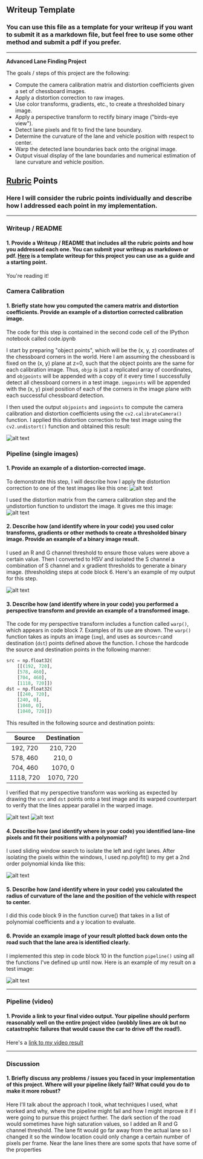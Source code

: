 ## Writeup Template

### You can use this file as a template for your writeup if you want to submit it as a markdown file, but feel free to use some other method and submit a pdf if you prefer.

---

**Advanced Lane Finding Project**

The goals / steps of this project are the following:

* Compute the camera calibration matrix and distortion coefficients given a set of chessboard images.
* Apply a distortion correction to raw images.
* Use color transforms, gradients, etc., to create a thresholded binary image.
* Apply a perspective transform to rectify binary image ("birds-eye view").
* Detect lane pixels and fit to find the lane boundary.
* Determine the curvature of the lane and vehicle position with respect to center.
* Warp the detected lane boundaries back onto the original image.
* Output visual display of the lane boundaries and numerical estimation of lane curvature and vehicle position.

[//]: # (Image References)

[image1]: ./examples/undistort_output.png "Undistorted"
[image2]: ./examples/test1.jpg "Distorted Road"
[image7]: ./examples/undistorted_straight.jpg "Undistorted Road"
[image3]: ./examples/thresholded.jpg "Binary Example"
[image4]: ./examples/lines_drawn.png "Lines Example"
[image8]: ./examples/warped.jpg "Warp Example"
[image5]: ./examples/poly.png "Fit Visual"
[image6]: ./examples/output.jpg "Output"
[video1]: ./edited.mp4 "Video"

## [Rubric](https://review.udacity.com/#!/rubrics/571/view) Points

### Here I will consider the rubric points individually and describe how I addressed each point in my implementation.  

---

### Writeup / README

#### 1. Provide a Writeup / README that includes all the rubric points and how you addressed each one.  You can submit your writeup as markdown or pdf.  [Here](https://github.com/udacity/CarND-Advanced-Lane-Lines/blob/master/writeup_template.md) is a template writeup for this project you can use as a guide and a starting point.  

You're reading it!

### Camera Calibration

#### 1. Briefly state how you computed the camera matrix and distortion coefficients. Provide an example of a distortion corrected calibration image.

The code for this step is contained in the second code cell of the IPython notebook called code.ipynb  

I start by preparing "object points", which will be the (x, y, z) coordinates of the chessboard corners in the world. Here I am assuming the chessboard is fixed on the (x, y) plane at z=0, such that the object points are the same for each calibration image.  Thus, `objp` is just a replicated array of coordinates, and `objpoints` will be appended with a copy of it every time I successfully detect all chessboard corners in a test image.  `imgpoints` will be appended with the (x, y) pixel position of each of the corners in the image plane with each successful chessboard detection.  

I then used the output `objpoints` and `imgpoints` to compute the camera calibration and distortion coefficients using the `cv2.calibrateCamera()` function.  I applied this distortion correction to the test image using the `cv2.undistort()` function and obtained this result: 

![alt text][image1]

### Pipeline (single images)

#### 1. Provide an example of a distortion-corrected image.

To demonstrate this step, I will describe how I apply the distortion correction to one of the test images like this one:
![alt text][image2]

I used the distortion matrix from the camera calibration step and the undistortion function to undistort the image. It gives me this image:
![alt text][image7]

#### 2. Describe how (and identify where in your code) you used color transforms, gradients or other methods to create a thresholded binary image.  Provide an example of a binary image result.

I used an R and G channel threshold to ensure those values were above a certain value. Then I converted to HSV and isolated the S channel a combination of S channel and x gradient thresholds to generate a binary image. (thresholding steps at code block 6. Here's an example of my output for this step.

![alt text][image3]

#### 3. Describe how (and identify where in your code) you performed a perspective transform and provide an example of a transformed image.

The code for my perspective transform includes a function called `warp()`, which appears in code block 7. Examples of its use are shown.  The `warp()` function takes as inputs an image (`img`), and uses as source`src`and destination (`dst`) points defined above the function.  I chose the hardcode the source and destination points in the following manner:

```python
src = np.float32(
    [[(192, 720],
    [578, 460],
    [704, 460],
    [1118, 720]])
dst = np.float32(
    [[240, 720],
    [240, 0],
    [1040, 0],
    [1040, 720]])
```

This resulted in the following source and destination points:

| Source        | Destination   | 
|:-------------:|:-------------:| 
| 192, 720      | 210, 720      | 
| 578, 460      | 210, 0        |
| 704, 460      | 1070, 0       |
| 1118, 720     | 1070, 720     |

I verified that my perspective transform was working as expected by drawing the `src` and `dst` points onto a test image and its warped counterpart to verify that the lines appear parallel in the warped image.

![alt text][image4]
![alt text][image8]

#### 4. Describe how (and identify where in your code) you identified lane-line pixels and fit their positions with a polynomial?

I used sliding window search to isolate the left and right lanes. After isolating the pixels within the windows, I used np.polyfit() to my get a 2nd order polynomial kinda like this:

![alt text][image5]

#### 5. Describe how (and identify where in your code) you calculated the radius of curvature of the lane and the position of the vehicle with respect to center.

I did this code block 9 in the function curve() that takes in a list of polynomial coefficients and a y location to evaluate.

#### 6. Provide an example image of your result plotted back down onto the road such that the lane area is identified clearly.

I implemented this step in code block 10 in the function `pipeline()` using all the functions I've defined up until now. Here is an example of my result on a test image:

![alt text][image6]

---

### Pipeline (video)

#### 1. Provide a link to your final video output.  Your pipeline should perform reasonably well on the entire project video (wobbly lines are ok but no catastrophic failures that would cause the car to drive off the road!).

Here's a [link to my video result](./edited.mp4)

---

### Discussion

#### 1. Briefly discuss any problems / issues you faced in your implementation of this project.  Where will your pipeline likely fail?  What could you do to make it more robust?

Here I'll talk about the approach I took, what techniques I used, what worked and why, where the pipeline might fail and how I might improve it if I were going to pursue this project further. The dark section of the road would sometimes have high saturation values, so I added an R and G channel threshold. The lane fit would go far away from the actual lane so I changed it so the window location could only change a certain number of pixels per frame. Near the lane lines there are some spots that have some of the properties 
